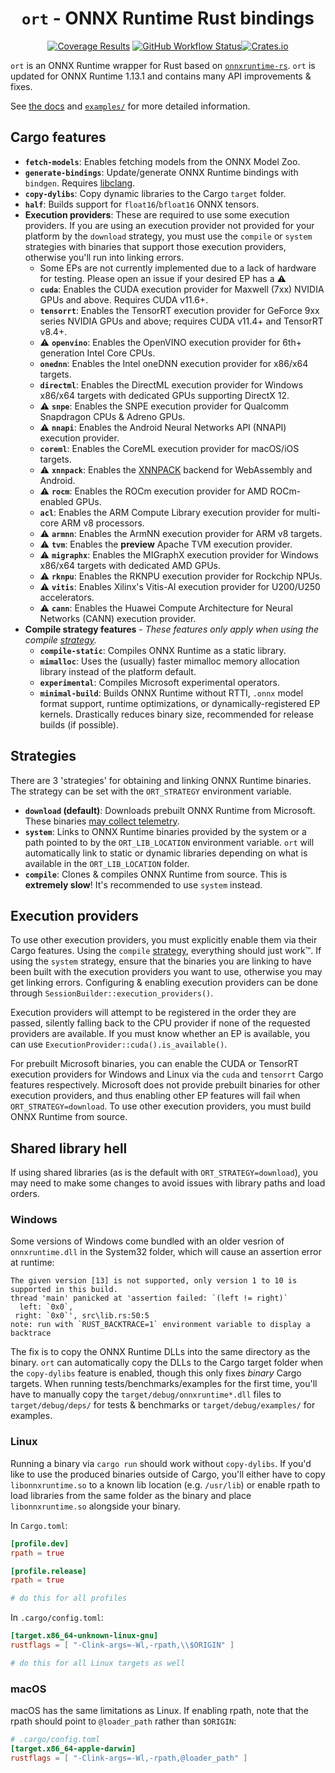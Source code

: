 <div align=center>
	<h1><code>ort</code> - ONNX Runtime Rust bindings</h1>
    <a href="https://app.codecov.io/gh/pykeio/ort" target="_blank"><img alt="Coverage Results" src="https://img.shields.io/codecov/c/gh/pykeio/ort?style=for-the-badge"></a> <a href="https://github.com/pykeio/ort/actions/workflows/test.yml"><img alt="GitHub Workflow Status" src="https://img.shields.io/github/actions/workflow/status/pykeio/ort/test.yml?branch=main&style=for-the-badge"></a><a href="https://crates.io/crates/ort" target="_blank"><img alt="Crates.io" src="https://img.shields.io/crates/d/ort?style=for-the-badge"></a>
</div>

`ort` is an ONNX Runtime wrapper for Rust based on [`onnxruntime-rs`](https://github.com/nbigaouette/onnxruntime-rs). `ort` is updated for ONNX Runtime 1.13.1 and contains many API improvements & fixes.

See [the docs](https://docs.rs/ort) and [`examples/`](https://github.com/pykeio/ort/tree/main/examples) for more detailed information.

## Cargo features
- **`fetch-models`**: Enables fetching models from the ONNX Model Zoo.
- **`generate-bindings`**: Update/generate ONNX Runtime bindings with `bindgen`. Requires [libclang](https://clang.llvm.org/doxygen/group__CINDEX.html).
- **`copy-dylibs`**: Copy dynamic libraries to the Cargo `target` folder.
- **`half`**: Builds support for `float16`/`bfloat16` ONNX tensors.
- **Execution providers**: These are required to use some execution providers. If you are using an execution provider not provided for your platform by the `download` strategy, you must use the `compile` or `system` strategies with binaries that support those execution providers, otherwise you'll run into linking errors.
    - Some EPs are not currently implemented due to a lack of hardware for testing. Please open an issue if your desired EP has a ⚠️
    - **`cuda`**: Enables the CUDA execution provider for Maxwell (7xx) NVIDIA GPUs and above. Requires CUDA v11.6+.
    - **`tensorrt`**: Enables the TensorRT execution provider for GeForce 9xx series NVIDIA GPUs and above; requires CUDA v11.4+ and TensorRT v8.4+.
    - ⚠️ **`openvino`**: Enables the OpenVINO execution provider for 6th+ generation Intel Core CPUs.
    - **`onednn`**: Enables the Intel oneDNN execution provider for x86/x64 targets.
    - **`directml`**: Enables the DirectML execution provider for Windows x86/x64 targets with dedicated GPUs supporting DirectX 12.
    - ⚠️ **`snpe`**: Enables the SNPE execution provider for Qualcomm Snapdragon CPUs & Adreno GPUs.
    - ⚠️ **`nnapi`**: Enables the Android Neural Networks API (NNAPI) execution provider.
    - **`coreml`**: Enables the CoreML execution provider for macOS/iOS targets.
    - ⚠️ **`xnnpack`**: Enables the [XNNPACK](https://github.com/google/XNNPACK) backend for WebAssembly and Android.
    - ⚠️ **`rocm`**: Enables the ROCm execution provider for AMD ROCm-enabled GPUs.
    - **`acl`**: Enables the ARM Compute Library execution provider for multi-core ARM v8 processors.
    - ⚠️ **`armnn`**: Enables the ArmNN execution provider for ARM v8 targets.
    - ⚠️ **`tvm`**: Enables the **preview** Apache TVM execution provider.
    - ⚠️ **`migraphx`**: Enables the MIGraphX execution provider for Windows x86/x64 targets with dedicated AMD GPUs.
    - ⚠️ **`rknpu`**: Enables the RKNPU execution provider for Rockchip NPUs.
    - ⚠️ **`vitis`**: Enables Xilinx's Vitis-AI execution provider for U200/U250 accelerators.
    - ⚠️ **`cann`**: Enables the Huawei Compute Architecture for Neural Networks (CANN) execution provider.
- **Compile strategy features** - *These features only apply when using the compile [strategy](#strategies).*
    - **`compile-static`**: Compiles ONNX Runtime as a static library.
    - **`mimalloc`**: Uses the (usually) faster mimalloc memory allocation library instead of the platform default.
    - **`experimental`**: Compiles Microsoft experimental operators.
    - **`minimal-build`**: Builds ONNX Runtime without RTTI, `.onnx` model format support, runtime optimizations, or dynamically-registered EP kernels. Drastically reduces binary size, recommended for release builds (if possible).

## Strategies
There are 3 'strategies' for obtaining and linking ONNX Runtime binaries. The strategy can be set with the `ORT_STRATEGY` environment variable.
- **`download` (default)**: Downloads prebuilt ONNX Runtime from Microsoft. These binaries [may collect telemetry](https://github.com/microsoft/onnxruntime/blob/main/docs/Privacy.md).
- **`system`**: Links to ONNX Runtime binaries provided by the system or a path pointed to by the `ORT_LIB_LOCATION` environment variable. `ort` will automatically link to static or dynamic libraries depending on what is available in the `ORT_LIB_LOCATION` folder.
- **`compile`**: Clones & compiles ONNX Runtime from source. This is **extremely slow**! It's recommended to use `system` instead.

## Execution providers
To use other execution providers, you must explicitly enable them via their Cargo features. Using the `compile` [strategy](#strategies), everything should just work™️. If using the `system` strategy, ensure that the binaries you are linking to have been built with the execution providers you want to use, otherwise you may get linking errors. Configuring & enabling execution providers can be done through `SessionBuilder::execution_providers()`.

Execution providers will attempt to be registered in the order they are passed, silently falling back to the CPU provider if none of the requested providers are available. If you must know whether an EP is available, you can use `ExecutionProvider::cuda().is_available()`.

For prebuilt Microsoft binaries, you can enable the CUDA or TensorRT execution providers for Windows and Linux via the `cuda` and `tensorrt` Cargo features respectively. Microsoft does not provide prebuilt binaries for other execution providers, and thus enabling other EP features will fail when `ORT_STRATEGY=download`. To use other execution providers, you must build ONNX Runtime from source.

## Shared library hell
If using shared libraries (as is the default with `ORT_STRATEGY=download`), you may need to make some changes to avoid issues with library paths and load orders.

### Windows
Some versions of Windows come bundled with an older vesrion of `onnxruntime.dll` in the System32 folder, which will cause an assertion error at runtime:
```plaintext
The given version [13] is not supported, only version 1 to 10 is supported in this build.
thread 'main' panicked at 'assertion failed: `(left != right)`
  left: `0x0`,
 right: `0x0`', src\lib.rs:50:5
note: run with `RUST_BACKTRACE=1` environment variable to display a backtrace
```

The fix is to copy the ONNX Runtime DLLs into the same directory as the binary. `ort` can automatically copy the DLLs to the Cargo target folder when the `copy-dylibs` feature is enabled, though this only fixes *binary* Cargo targets. When running tests/benchmarks/examples for the first time, you'll have to manually copy the `target/debug/onnxruntime*.dll` files to `target/debug/deps/` for tests & benchmarks or `target/debug/examples/` for examples.

### Linux
Running a binary via `cargo run` should work without `copy-dylibs`. If you'd like to use the produced binaries outside of Cargo, you'll either have to copy `libonnxruntime.so` to a known lib location (e.g. `/usr/lib`) or enable rpath to load libraries from the same folder as the binary and place `libonnxruntime.so` alongside your binary.

In `Cargo.toml`:
```toml
[profile.dev]
rpath = true

[profile.release]
rpath = true

# do this for all profiles
```

In `.cargo/config.toml`:
```toml
[target.x86_64-unknown-linux-gnu]
rustflags = [ "-Clink-args=-Wl,-rpath,\\$ORIGIN" ]

# do this for all Linux targets as well
```

### macOS
macOS has the same limitations as Linux. If enabling rpath, note that the rpath should point to `@loader_path` rather than `$ORIGIN`:

```toml
# .cargo/config.toml
[target.x86_64-apple-darwin]
rustflags = [ "-Clink-args=-Wl,-rpath,@loader_path" ]
```

